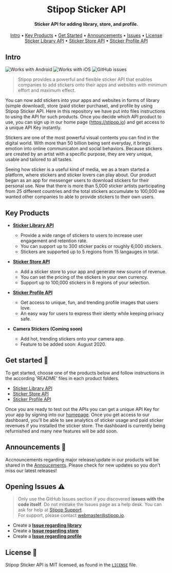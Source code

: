 <h1 align="center">
  Stipop Sticker API
  <br>
</h1>


<h4 align="center">Sticker API for adding library, store, and profile.</h4>

<p align="center">
  <a href="#Intro">Intro</a> •
  <a href="#Key-Products">Key Products</a> •
  <a href="#get-started-rocket">Get Started</a> •
  <a href="#announcements-loudspeaker">Announcements</a> •
  <a href="#opening-issues-warning">Issues</a> •
  <a href="#license">License</a>
	  <br>
  <a href="https://github.com/stipop-development/Stipop_Sticker_API/tree/master/Sticker%20Library" target="_blank">Sticker Library API</a> •
  <a href="https://github.com/stipop-development/Stipop_Sticker_API/tree/master/Sticker%20Store" target="_blank">Sticker Store API</a> •
  <a href="https://github.com/stipop-development/Stipop_Sticker_API/tree/master/Sticker%20Profile" target="_blank">Sticker Profile API</a> 
</p>





## Intro

![Works with Android](https://img.shields.io/badge/Works_with-Android-green?style=flat-square)
![Works with iOS](https://img.shields.io/badge/Works_with-iOS-blue?style=flat-square)
![GitHub issues](https://img.shields.io/github/issues/stipop-development/Stipop_Sticker_API?style=flat-square)

> Stipop provides a powerful and flexible sticker API that enables companies to add stickers onto their apps and websites with minimum effort and maximum effect.

You can now add stickers into your apps and websites in forms of library (simple download), store (paid sticker purchase), and profile by using Stipop Sticker API. Here in this repository we have put into files instructions to using the API for such products. Once you decide which API product to use, you can sign up in our home page (https://stipop.io) and get access to a unique API Key instantly.

Stickers are one of the most powerful visual contents you can find in the digital world. With more than 50 billion being sent everyday, it brings emotion into online communicaton and social behaviors. Because stickers are created by an artist with a specific purpose, they are very unique, usable and tailored to all tastes. 

Seeing how sticker is a useful kind of media, we as a team started a platform, where stickers and sticker lovers can play about. Our product began as an app for messenger users to download stickers for their personal use. Now that there is more than 5,000 sticker artists participating from 25 different countries and the total stickers accumulate to 100,000 we wanted other companies to able to provide stickers to their own users.


## Key Products
* **<a href="https://github.com/stipop-development/Stipop_Sticker_API/tree/master/Sticker%20Library" target="_blank">Sticker Library API</a>**
  - Provide a wide range of stickers to users to increase user engagement and retention rate.
  - You can support up to 300 sticker packs or roughly 6,000 stickers.
  - Stickers are supported up to 5 regions from 15 langauges in total.
  
* **<a href="https://github.com/stipop-development/Stipop_Sticker_API/tree/master/Sticker%20Store" target="_blank">Sticker Store API</a>**
  - Add a sticker store to your app and generate new source of revenue.
  - You can set the pricing of the stickers in your own currency.
  - Support up to 100,000 stickers in 8 regions of your selection.
  
* **<a href="https://github.com/stipop-development/Stipop_Sticker_API/tree/master/Sticker%20Profile" target="_blank">Sticker Profile API</a>**
  - Get access to unique, fun, and trending profile images that users love.
  - An easy way for users to express their identy while keeping privacy safe.
  
  
* **Camera Stickers (Coming soon)**
  - Add hot, trending stickers onto your camera app.
  - Feature to be added soon: August 2020.


## Get started :rocket:

To get started, choose one of the products below and follow instructions in the according 'README' files in each product folders.
  - <a href="https://github.com/stipop-development/Stipop_Sticker_API/tree/master/Sticker%20Library" target="_blank">Sticker Library API</a>
  - <a href="https://github.com/stipop-development/Stipop_Sticker_API/tree/master/Sticker%20Store" target="_blank">Sticker Store API</a>
  - <a href="https://github.com/stipop-development/Stipop_Sticker_API/tree/master/Sticker%20Profile" target="_blank">Sticker Profile API</a>

Once you are ready to test out the APIs you can get a unique API Key for your app by signing into our <a href="https://stipop.io" target="_blank">homepage</a>. Once you get access to our dashboard, you'll be able to see analytics of sticker usage and paid sticker revenues if you installed the sticker store. The dashboard is currently being refurnished and many new features will be add soon. 

## Announcements :loudspeaker:
Accnouncements regarding major release/update in our products will be shared in the [Annoucements](https://github.com/stipop-development/Stipop_Sticker_API/wiki/Announcements). Please check for new updates so you don't miss our latest releases!

## Opening Issues :warning:

> Only use the GitHub Issues section if you discovered **issues with the code itself**. Do not mistake the Issues page as a help desk. You can ask for help at [Stipop Support](https://stipop.io/talk-to-expert).  
> For support, please contact <webmaster@stipop.io>.

- Create a [**Issue regarding library**](https://github.com/stipop-development/Stipop_Sticker_API/issues/new?assignees=&labels=Library%2C+bug&template=-bug-report----library.md&title=%5BBUG%5D%5BLibrary%5D)
- Create a [**Issue regarding store**](https://github.com/stipop-development/Stipop_Sticker_API/issues/new?assignees=&labels=Store%2C+bug&template=-bug-report----store.md&title=%5BBUG%5D%5BStore%5D)
- Create a [**Issue regarding profile**](https://github.com/stipop-development/Stipop_Sticker_API/issues/new?assignees=&labels=Profile%2C+bug&template=-bug-report----profile.md&title=%5BBUG%5D%5BProfile%5D)


## License :page_with_curl:

Stipop Sticker API is MIT licensed, as found in the [`LICENSE`](https://github.com/stipop-development/Stipop_Sticker_API/blob/master/LICENSE) file.


